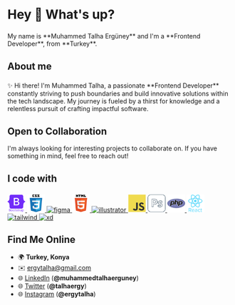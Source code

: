 <h1 align="left">Hey 👋 What's up?</h1>

###

<p align="left">My name is **Muhammed Talha Ergüney** and I'm a **Frontend Developer**, from **Turkey**.</p>

###

<h2 align="left">About me</h2>

###

<p align="left">✨ Hi there! I'm Muhammed Talha, a passionate **Frontend Developer** constantly striving to push boundaries and build innovative solutions within the tech landscape. My journey is fueled by a thirst for knowledge and a relentless pursuit of crafting impactful software.</p>

###

<h2 align="left">Open to Collaboration</h2>

<p align="left">I'm always looking for interesting projects to collaborate on. If you have something in mind, feel free to reach out!</p>

###

<h2 align="left">I code with</h2>

###

<div align="left">
 <p align="left"> <a href="https://getbootstrap.com" target="_blank" rel="noreferrer"> <img src="https://raw.githubusercontent.com/devicons/devicon/master/icons/bootstrap/bootstrap-plain-wordmark.svg" alt="bootstrap" width="40" height="40"/> </a> <a href="https://www.w3schools.com/css/" target="_blank" rel="noreferrer"> <img src="https://raw.githubusercontent.com/devicons/devicon/master/icons/css3/css3-original-wordmark.svg" alt="css3" width="40" height="40"/> </a> <a href="https://www.figma.com/" target="_blank" rel="noreferrer"> <img src="https://www.vectorlogo.zone/logos/figma/figma-icon.svg" alt="figma" width="40" height="40"/> </a> <a href="https://www.w3.org/html/" target="_blank" rel="noreferrer"> <img src="https://raw.githubusercontent.com/devicons/devicon/master/icons/html5/html5-original-wordmark.svg" alt="html5" width="40" height="40"/> </a> <a href="https://www.adobe.com/in/products/illustrator.html" target="_blank" rel="noreferrer"> <img src="https://www.vectorlogo.zone/logos/adobe_illustrator/adobe_illustrator-icon.svg" alt="illustrator" width="40" height="40"/> </a> <a href="https://developer.mozilla.org/en-US/docs/Web/JavaScript" target="_blank" rel="noreferrer"> <img src="https://raw.githubusercontent.com/devicons/devicon/master/icons/javascript/javascript-original.svg" alt="javascript" width="40" height="40"/> </a> <a href="https://www.photoshop.com/en" target="_blank" rel="noreferrer"> <img src="https://raw.githubusercontent.com/devicons/devicon/master/icons/photoshop/photoshop-line.svg" alt="photoshop" width="40" height="40"/> </a> <a href="https://www.php.net" target="_blank" rel="noreferrer"> <img src="https://raw.githubusercontent.com/devicons/devicon/master/icons/php/php-original.svg" alt="php" width="40" height="40"/> </a> <a href="https://reactjs.org/" target="_blank" rel="noreferrer"> <img src="https://raw.githubusercontent.com/devicons/devicon/master/icons/react/react-original-wordmark.svg" alt="react" width="40" height="40"/> </a> <a href="https://tailwindcss.com/" target="_blank" rel="noreferrer"> <img src="https://www.vectorlogo.zone/logos/tailwindcss/tailwindcss-icon.svg" alt="tailwind" width="40" height="40"/> </a> <a href="https://www.adobe.com/products/xd.html" target="_blank" rel="noreferrer"> <img src="https://cdn.worldvectorlogo.com/logos/adobe-xd.svg" alt="xd" width="40" height="40"/> </a> </p>

</div>

###

<h2 align="left">Find Me Online</h2>

* 🌍 **Turkey, Konya**  
* ✉️ [ergytalha@gmail.com](mailto:ergytalha@gmail.com)  
* 🌐 [LinkedIn](https://www.linkedin.com/in/muhammedtalhaerguney/) (**@muhammedtalhaerguney**)  
* 🌐 [Twitter](https://x.com/talhaergy) (**@talhaergy**)  
* 🌐 [Instagram](https://www.instagram.com/ergytalha/) (**@ergytalha**)

###
